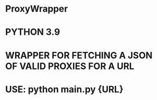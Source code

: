 # ProxyWrapper
# PYTHON 3.9
# WRAPPER FOR FETCHING A JSON OF VALID PROXIES FOR A URL
# USE: python main.py {URL}
